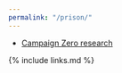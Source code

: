 ```yaml
---
permalink: "/prison/"
---
```


-   [Campaign Zero research](https://www.joincampaignzero.org/research)

{% include links.md %}
